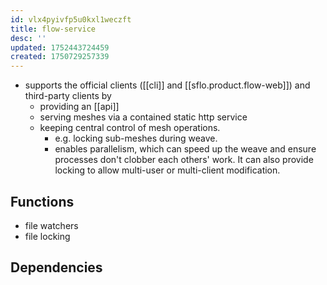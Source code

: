 ```yaml
---
id: vlx4pyivfp5u0kxl1weczft
title: flow-service
desc: ''
updated: 1752443724459
created: 1750729257339
---
```


- supports the official clients ([[cli]] and [[sflo.product.flow-web]]) and third-party clients by
  - providing an [[api]]
  - serving meshes via a contained static http service
  - keeping central control of mesh operations.
    - e.g. locking sub-meshes during weave.
    - enables parallelism, which can speed up the weave and ensure processes don't clobber each others' work. It can also provide locking to allow multi-user or multi-client modification.

## Functions

- file watchers
- file locking



## Dependencies

